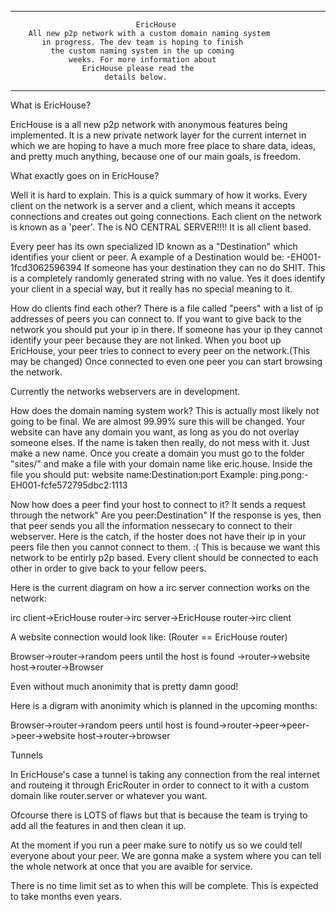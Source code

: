 ------------------------------------------------------------------------
								EricHouse
		All new p2p network with a custom domain naming system
		   in progress. The dev team is hoping to finish
		     the custom naming system in the up coming
			     weeks. For more information about
			        EricHouse please read the 
			             details below.  
------------------------------------------------------------------------

What is EricHouse?

EricHouse is a all new p2p network with anonymous features being
implemented. It is a new private network layer for the current internet
in which we are hoping to have a much more free place to share data, 
ideas, and pretty much anything, because one of our main goals, is
freedom.

What exactly goes on in EricHouse?

Well it is hard to explain. This is a quick summary of how it works. 
Every client on the network is a server and a client, which means it
accepts connections and creates out going connections. Each client on 
the network is known as a 'peer'. The is NO CENTRAL SERVER!!!! It is 
all client based. 

Every peer has its own specialized ID known as a "Destination" which
identifies your client or peer. 
A example of a Destination would be: -EH001-1fcd3062596394
If someone has your destination they can no do SHIT. This
is a completely randomly generated string with no value. Yes it does
identify your client in a special way, but it really has no special 
meaning to it.

How do clients find each other?
There is a file called "peers" with a list of ip addresses of peers
you can connect to. If you want to give back to the network you
should put your ip in there. If someone has your ip they cannot identify
your peer because they are not linked.
When you boot up EricHouse, your peer tries to connect to every peer
on the network.(This may be changed) Once connected to even one peer you
can start browsing the network.

Currently the networks webservers are in development.

How does the domain naming system work?
This is actually most likely not going to be final. We are almost 99.99%
sure this will be changed.
Your website can have any domain you want, as long as you do not overlay
someone elses. If the name is taken then really, do not mess with it. 
Just make a new name. Once you create a domain you must go to the folder
"sites/" and make a file with your domain name like eric.house. Inside 
the file you should put: website name:Destination:port
Example: ping.pong:-EH001-fcfe572795dbc2:1113

Now how does a peer find your host to connect to it? 
It sends a request through the network" Are you peer:Destination"
If the response is yes, then that peer sends you all the information
nessecary to connect to their webserver. 
Here is the catch, if the hoster does not have their ip in your peers 
file then you cannot connect to them. :(
This is because we want this network to be entirly p2p based. Every 
client should be connected to each other in order to give back to your
fellow peers.

Here is the current diagram on how a irc server connection works on the
network:

irc client->EricHouse router->irc server->EricHouse router->irc client

A website connection would look like:
(Router == EricHouse router)

Browser->router->random peers until the host is found ->router->website host->router->Browser

Even without much anonimity that is pretty damn good!

Here is a digram with anonimity which is planned in the upcoming months:

Browser->router->random peers until host is found->router->peer->peer->peer->website host->router->browser


Tunnels

In EricHouse's case a tunnel is taking any connection from the real
internet and routeing it through EricRouter in order to connect to 
it with a custom domain like router.server or whatever you want.


Ofcourse there is LOTS of flaws but that is because the team is trying 
to add all the features in and then clean it up.

At the moment if you run a peer make sure to notify us so we could tell 
everyone about your peer. We are gonna make a system where you can
tell the whole network at once that you are avaible for service.

There is no time limit set as to when this will be complete.
This is expected to take months even years. 


			             
